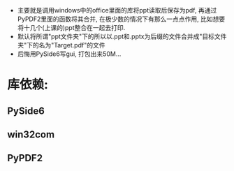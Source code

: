 - 主要就是调用windows中的office里面的库将ppt读取后保存为pdf, 再通过PyPDF2里面的函数将其合并, 在极少数的情况下有那么一点点作用, 比如想要将十几个(上课的)ppt整合在一起去打印.
- 默认将所谓"ppt文件夹"下的所以以.ppt和.pptx为后缀的文件合并成"目标文件夹"下的名为"Target.pdf"的文件
- 后悔用PySide6写gui, 打包出来50M...
# 库依赖:
## PySide6
## win32com
## PyPDF2
